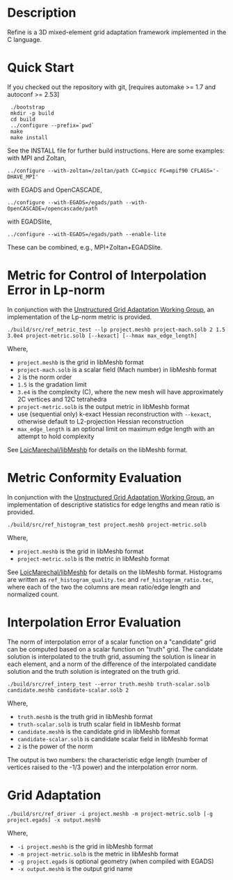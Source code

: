 # Description

Refine is a 3D mixed-element grid adaptation framework implemented in
the C language.

# Quick Start

If you checked out the repository with git, 
[requires automake >= 1.7 and autoconf >= 2.53]
```
 ./bootstrap
 mkdir -p build
 cd build
 ../configure --prefix=`pwd`
 make
 make install
```
See the INSTALL file for further build instructions. Here are some examples:
with MPI and Zoltan,
```
../configure --with-zoltan=/zoltan/path CC=mpicc FC=mpif90 CFLAGS='-DHAVE_MPI'
```
with EGADS and OpenCASCADE,
```
../configure --with-EGADS=/egads/path --with-OpenCASCADE=/opencascade/path
```
with EGADSlite,
```
../configure --with-EGADS=/egads/path --enable-lite
```
These can be combined, e.g., MPI+Zoltan+EGADSlite.

# Metric for Control of Interpolation Error in Lp-norm
In conjunction with the
[Unstructured Grid Adaptation Working Group](https://ugawg.github.io/),
an implementation of the Lp-norm metric is provided.
```
./build/src/ref_metric_test --lp project.meshb project-mach.solb 2 1.5 3.0e4 project-metric.solb [--kexact] [--hmax max_edge_length]
```
Where,
 - `project.meshb` is the grid in libMeshb format
 - `project-mach.solb` is a scalar field (Mach number) in libMeshb format
 - `2` is the norm order
 - `1.5` is the gradation limit
 - `3.e4` is the complexity (C), where the new mesh will have approximately 2C vertices and 12C tetrahedra
 - `project-metric.solb` is the output metric in libMeshb format
 - use (sequential only) k-exact Hessian reconstruction with `--kexact`,
   otherwise default to L2-projection Hessian reconstruction
 - `max_edge_length` is an optional limit on maximum edge length with an attempt to hold complexity

See [LoicMarechal/libMeshb](https://github.com/LoicMarechal/libMeshb)
for details on the libMeshb format.

# Metric Conformity Evaluation
In conjunction with the
[Unstructured Grid Adaptation Working Group](https://ugawg.github.io/),
an implementation of descriptive statistics for
edge lengths and mean ratio is provided.
```
./build/src/ref_histogram_test project.meshb project-metric.solb
```
Where,
 - `project.meshb` is the grid in libMeshb format
 - `project-metric.solb` is the metric in libMeshb format

See [LoicMarechal/libMeshb](https://github.com/LoicMarechal/libMeshb)
for details on the libMeshb format.
Histograms are written as `ref_histogram_quality.tec` and
`ref_histogram_ratio.tec`, where each of the two the columns are
mean ratio/edge length and normalized count.  

# Interpolation Error Evaluation
The norm of interpolation error of a scalar function on a "candidate" grid can
be computed based on a scalar function on "truth" grid.
The candidate solution is interpolated to the truth grid,
assuming the solution is linear in each element, and
a norm of the difference of the interpolated candidate solution and the
truth solution is integrated on the truth grid.
```
./build/src/ref_interp_test --error truth.meshb truth-scalar.solb candidate.meshb candidate-scalar.solb 2
```
Where,
 - `truth.meshb` is the truth grid in libMeshb format
 - `truth-scalar.solb` is truth scalar field in libMeshb format
 - `candidate.meshb` is the candidate grid in libMeshb format
 - `candidate-scalar.solb` is candidate scalar field in libMeshb format
 - `2` is the power of the norm

The output is two numbers: the characteristic edge length
(number of vertices raised to the -1/3 power) and the interpolation error norm.

# Grid Adaptation
```
./build/src/ref_driver -i project.meshb -m project-metric.solb [-g project.egads] -x output.meshb
```
Where,
 - `-i project.meshb` is the grid in libMeshb format
 - `-m project-metric.solb` is the metric in libMeshb format
 - `-g project.egads` is optional geometry (when compiled with EGADS)
 - `-x output.meshb` is the output grid name
